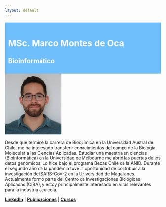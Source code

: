 ```yaml
---
layout: default
---
```


<div class="title">
    <h1>MSc. Marco Montes de Oca</h1>
    <h2>Bioinformático</h2>
</div>

<style>
    .title {
        background-color: #6FBFFD; /* Cambia el color de fondo aquí */
        color: #FFFFFF; /* Cambia el color del texto aquí */
        padding: 10px; /* Ajusta el espacio interno del título si es necesario */
    }
</style>

<img src="https://github.com/marco-montesdeoca/marco-montesdeoca.github.io/raw/main/Foto_Marco_Montes_de_Oca.png" width="182" height="196">

Desde que terminé la carrera de Bioquímica en la Universidad Austral de Chile, me ha interesado transferir conocimientos del campo de la Biología Molecular a las Ciencias Aplicadas. Estudiar una maestría en ciencias (Bioinformática) en la Universidad de Melbourne me abrió las puertas de los datos genómicos. Lo hice bajo el programa Becas Chile de la ANID.
Durante el segundo año de la pandemia tuve la oportunidad de contribuir a la investigación del SARS-CoV-2 en la Universidad de Magallanes. Actualmente formo parte del Centro de Investigaciones Biológicas Aplicadas (CIBA), y estoy principalmente interesado en virus relevantes para la industria acuícola. 

[**LinkedIn**](https://www.linkedin.com/in/marco-montes-de-oca-809383132/) | [**Publicaciones**](publicaciones.md) | [**Cursos**](cursos.md)
